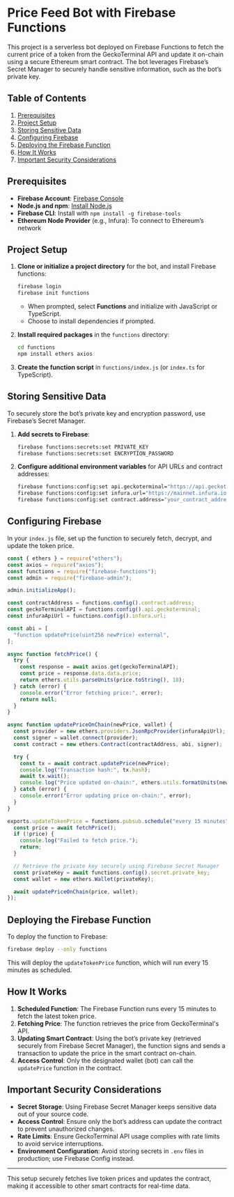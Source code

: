 
# Price Feed Bot with Firebase Functions

This project is a serverless bot deployed on Firebase Functions to fetch the current price of a token from the GeckoTerminal API and update it on-chain using a secure Ethereum smart contract. The bot leverages Firebase’s Secret Manager to securely handle sensitive information, such as the bot’s private key.

## Table of Contents

1. [Prerequisites](#prerequisites)
2. [Project Setup](#project-setup)
3. [Storing Sensitive Data](#storing-sensitive-data)
4. [Configuring Firebase](#configuring-firebase)
5. [Deploying the Firebase Function](#deploying-the-firebase-function)
6. [How It Works](#how-it-works)
7. [Important Security Considerations](#important-security-considerations)

## Prerequisites

- **Firebase Account**: [Firebase Console](https://console.firebase.google.com/)
- **Node.js and npm**: [Install Node.js](https://nodejs.org/)
- **Firebase CLI**: Install with `npm install -g firebase-tools`
- **Ethereum Node Provider** (e.g., Infura): To connect to Ethereum’s network

## Project Setup

1. **Clone or initialize a project directory** for the bot, and install Firebase functions:

    ```bash
    firebase login
    firebase init functions
    ```

    - When prompted, select **Functions** and initialize with JavaScript or TypeScript.
    - Choose to install dependencies if prompted.

2. **Install required packages** in the `functions` directory:

    ```bash
    cd functions
    npm install ethers axios
    ```

3. **Create the function script** in `functions/index.js` (or `index.ts` for TypeScript).

## Storing Sensitive Data

To securely store the bot’s private key and encryption password, use Firebase’s Secret Manager.

1. **Add secrets to Firebase**:

    ```bash
    firebase functions:secrets:set PRIVATE_KEY
    firebase functions:secrets:set ENCRYPTION_PASSWORD
    ```

2. **Configure additional environment variables** for API URLs and contract addresses:

    ```bash
    firebase functions:config:set api.geckoterminal="https://api.geckoterminal.com/api/v1/price/your_token_id"
    firebase functions:config:set infura.url="https://mainnet.infura.io/v3/YOUR_INFURA_PROJECT_ID"
    firebase functions:config:set contract.address="your_contract_address_here"
    ```

## Configuring Firebase

In your `index.js` file, set up the function to securely fetch, decrypt, and update the token price.

```javascript
const { ethers } = require("ethers");
const axios = require("axios");
const functions = require("firebase-functions");
const admin = require("firebase-admin");

admin.initializeApp();

const contractAddress = functions.config().contract.address;
const geckoTerminalAPI = functions.config().api.geckoterminal;
const infuraApiUrl = functions.config().infura.url;

const abi = [
  "function updatePrice(uint256 newPrice) external",
];

async function fetchPrice() {
  try {
    const response = await axios.get(geckoTerminalAPI);
    const price = response.data.data.price;
    return ethers.utils.parseUnits(price.toString(), 18);
  } catch (error) {
    console.error("Error fetching price:", error);
    return null;
  }
}

async function updatePriceOnChain(newPrice, wallet) {
  const provider = new ethers.providers.JsonRpcProvider(infuraApiUrl);
  const signer = wallet.connect(provider);
  const contract = new ethers.Contract(contractAddress, abi, signer);

  try {
    const tx = await contract.updatePrice(newPrice);
    console.log("Transaction hash:", tx.hash);
    await tx.wait();
    console.log("Price updated on-chain:", ethers.utils.formatUnits(newPrice, 18));
  } catch (error) {
    console.error("Error updating price on-chain:", error);
  }
}

exports.updateTokenPrice = functions.pubsub.schedule("every 15 minutes").onRun(async () => {
  const price = await fetchPrice();
  if (!price) {
    console.log("Failed to fetch price.");
    return;
  }

  // Retrieve the private key securely using Firebase Secret Manager
  const privateKey = await functions.config().secret.private_key;
  const wallet = new ethers.Wallet(privateKey);

  await updatePriceOnChain(price, wallet);
});
```

## Deploying the Firebase Function

To deploy the function to Firebase:

```bash
firebase deploy --only functions
```

This will deploy the `updateTokenPrice` function, which will run every 15 minutes as scheduled.

## How It Works

1. **Scheduled Function**: The Firebase Function runs every 15 minutes to fetch the latest token price.
2. **Fetching Price**: The function retrieves the price from GeckoTerminal's API.
3. **Updating Smart Contract**: Using the bot’s private key (retrieved securely from Firebase Secret Manager), the function signs and sends a transaction to update the price in the smart contract on-chain.
4. **Access Control**: Only the designated wallet (bot) can call the `updatePrice` function in the contract.

## Important Security Considerations

- **Secret Storage**: Using Firebase Secret Manager keeps sensitive data out of your source code.
- **Access Control**: Ensure only the bot’s address can update the contract to prevent unauthorized changes.
- **Rate Limits**: Ensure GeckoTerminal API usage complies with rate limits to avoid service interruptions.
- **Environment Configuration**: Avoid storing secrets in `.env` files in production; use Firebase Config instead.

---

This setup securely fetches live token prices and updates the contract, making it accessible to other smart contracts for real-time data.
